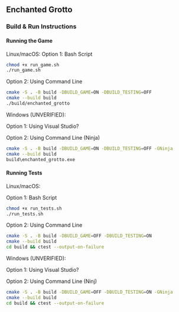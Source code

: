 ## Enchanted Grotto

### Build & Run Instructions

#### Running the Game

Linux/macOS:
Option 1: Bash Script
```bash
chmod +x run_game.sh
./run_game.sh
```

Option 2: Using Command Line
```bash
cmake -S . -B build -DBUILD_GAME=ON -DBUILD_TESTING=OFF
cmake --build build
./build/enchanted_grotto
```

Windows (UNVERIFIED):

Option 1: Using Visual Studio?

Option 2: Using Command Line (Ninja)
```bash
cmake -S . -B build -DBUILD_GAME=ON -DBUILD_TESTING=OFF -GNinja
cmake --build build
build\enchanted_grotto.exe
```

#### Running Tests

Linux/macOS:

Option 1: Bash Script
```bash
chmod +x run_tests.sh
./run_tests.sh
```

Option 2: Using Command Line
```bash
cmake -S . -B build -DBUILD_GAME=OFF -DBUILD_TESTING=ON
cmake --build build
cd build && ctest --output-on-failure
```

Windows (UNVERIFIED):

Option 1: Using Visual Studio?

Option 2: Using Command Line (Ninj)
```bash
cmake -S . -B build -DBUILD_GAME=OFF -DBUILD_TESTING=ON -GNinja
cmake --build build
cd build && ctest --output-on-failure
```